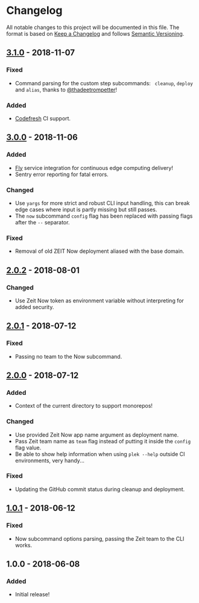 # Changelog
All notable changes to this project will be documented in this file.
The format is based on [Keep a Changelog](http://keepachangelog.com/en/1.0.0/) and follows [Semantic Versioning](http://semver.org/spec/v2.0.0.html).

## [3.1.0] - 2018-11-07
### Fixed
- Command parsing for the custom step subcommands: ` cleanup`, `deploy` and `alias`, thanks to [@thadeetrompetter](https://github.com/thadeetrompetter)!

### Added
- [Codefresh](https://codefresh.io/) CI support.

## [3.0.0] - 2018-11-06
### Added
- [Fly](https://fly.io/) service integration for continuous edge computing delivery!
- Sentry error reporting for fatal errors.

### Changed
- Use `yargs` for more strict and robust CLI input handling, this can break edge cases where input is partly missing but still passes.
- The `now` subcommand `config` flag has been replaced with passing flags after the `--` separator.

### Fixed
- Removal of old ZEIT Now deployment aliased with the base domain.

## [2.0.2] - 2018-08-01
### Changed
- Use Zeit Now token as environment variable without interpreting for added security.

## [2.0.1] - 2018-07-12
### Fixed
- Passing no team to the Now subcommand.

## [2.0.0] - 2018-07-12
### Added
- Context of the current directory to support monorepos!

### Changed
- Use provided Zeit Now app name argument as deployment name.
- Pass Zeit team name as `team` flag instead of putting it inside the `config` flag value.
- Be able to show help information when using `plek --help` outside CI environments, very handy...

### Fixed
- Updating the GitHub commit status during cleanup and deployment.

## [1.0.1] - 2018-06-12
### Fixed
- Now subcommand options parsing, passing the Zeit team to the CLI works.

## 1.0.0 - 2018-06-08
### Added
- Initial release!

[3.1.0]: https://github.com/voorhoede/plek/compare/v3.1.0...v3.0.0
[3.0.0]: https://github.com/voorhoede/plek/compare/v3.0.0...v2.0.2
[2.0.2]: https://github.com/voorhoede/plek/compare/v2.0.2...v2.0.1
[2.0.1]: https://github.com/voorhoede/plek/compare/v2.0.1...v2.0.0
[2.0.0]: https://github.com/voorhoede/plek/compare/v1.0.1...v2.0.0
[1.0.1]: https://github.com/voorhoede/plek/compare/v1.0.0...v1.0.1
